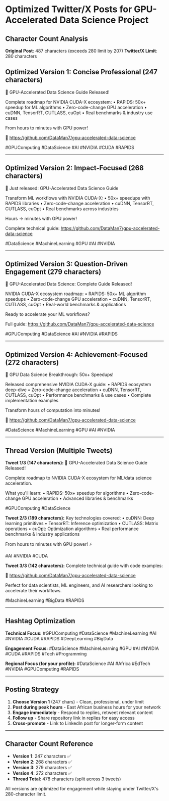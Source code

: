 # Optimized Twitter/X Posts for GPU-Accelerated Data Science Project

## Character Count Analysis
**Original Post**: 487 characters (exceeds 280 limit by 207)
**Twitter/X Limit**: 280 characters

## Optimized Version 1: Concise Professional (247 characters)

🚀 GPU-Accelerated Data Science Guide Released!

Complete roadmap for NVIDIA CUDA-X ecosystem:
• RAPIDS: 50x+ speedup for ML algorithms
• Zero-code-change GPU acceleration
• cuDNN, TensorRT, CUTLASS, cuOpt
• Real benchmarks & industry use cases

From hours to minutes with GPU power!

🔗 https://github.com/DataMan7/gpu-accelerated-data-science

#GPUComputing #DataScience #AI #NVIDIA #CUDA #RAPIDS

---

## Optimized Version 2: Impact-Focused (268 characters)

🚀 Just released: GPU-Accelerated Data Science Guide

Transform ML workflows with NVIDIA CUDA-X:
• 50x+ speedups with RAPIDS libraries
• Zero-code-change acceleration
• cuDNN, TensorRT, CUTLASS, cuOpt
• Real benchmarks across industries

Hours → minutes with GPU power!

Complete technical guide: https://github.com/DataMan7/gpu-accelerated-data-science

#DataScience #MachineLearning #GPU #AI #NVIDIA

---

## Optimized Version 3: Question-Driven Engagement (279 characters)

🚀 GPU-Accelerated Data Science: Complete Guide Released!

NVIDIA CUDA-X ecosystem roadmap:
• RAPIDS: 50x+ ML algorithm speedups
• Zero-code-change GPU acceleration
• cuDNN, TensorRT, CUTLASS, cuOpt
• Real-world benchmarks & applications

Ready to accelerate your ML workflows?

Full guide: https://github.com/DataMan7/gpu-accelerated-data-science

#GPUComputing #DataScience #AI #NVIDIA #RAPIDS

---

## Optimized Version 4: Achievement-Focused (272 characters)

🚀 GPU Data Science Breakthrough: 50x+ Speedups!

Released comprehensive NVIDIA CUDA-X guide:
• RAPIDS ecosystem deep-dive
• Zero-code-change acceleration
• cuDNN, TensorRT, CUTLASS, cuOpt
• Performance benchmarks & use cases
• Complete implementation examples

Transform hours of computation into minutes!

🔗 https://github.com/DataMan7/gpu-accelerated-data-science

#DataScience #MachineLearning #GPU #AI #NVIDIA

---

## Thread Version (Multiple Tweets)

**Tweet 1/3 (147 characters):**
🚀 GPU-Accelerated Data Science Guide Released!

Complete roadmap to NVIDIA CUDA-X ecosystem for ML/data science acceleration.

What you'll learn:
• RAPIDS: 50x+ speedup for algorithms
• Zero-code-change GPU acceleration
• Advanced libraries & benchmarks

#GPUComputing #DataScience

**Tweet 2/3 (189 characters):**
Key technologies covered:
• cuDNN: Deep learning primitives
• TensorRT: Inference optimization
• CUTLASS: Matrix operations
• cuOpt: Optimization algorithms
• Real performance benchmarks & industry applications

From hours to minutes with GPU power! ⚡

#AI #NVIDIA #CUDA

**Tweet 3/3 (142 characters):**
Complete technical guide with code examples:

🔗 https://github.com/DataMan7/gpu-accelerated-data-science

Perfect for data scientists, ML engineers, and AI researchers looking to accelerate their workflows.

#MachineLearning #BigData #RAPIDS

---

## Hashtag Optimization

**Technical Focus:**
#GPUComputing #DataScience #MachineLearning #AI #NVIDIA #CUDA #RAPIDS #DeepLearning #BigData

**Engagement Focus:**
#DataScience #MachineLearning #GPU #AI #NVIDIA #CUDA #RAPIDS #Tech #Programming

**Regional Focus (for your profile):**
#DataScience #AI #Africa #EdTech #NVIDIA #GPUComputing #RAPIDS

---

## Posting Strategy

1. **Choose Version 1** (247 chars) - Clean, professional, under limit
2. **Post during peak hours** - East African business hours for your network
3. **Engage immediately** - Respond to replies, retweet relevant content
4. **Follow up** - Share repository link in replies for easy access
5. **Cross-promote** - Link to LinkedIn post for longer-form content

---

## Character Count Reference

- **Version 1**: 247 characters ✅
- **Version 2**: 268 characters ✅
- **Version 3**: 279 characters ✅
- **Version 4**: 272 characters ✅
- **Thread Total**: 478 characters (split across 3 tweets)

All versions are optimized for engagement while staying under Twitter/X's 280-character limit.